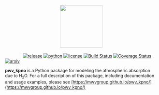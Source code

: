 <h1 align="center">
  <img src="LOGO.png" height="140">
  <br>
</h1>

&nbsp;&nbsp;&nbsp;&nbsp;&nbsp;&nbsp;&nbsp;&nbsp;&nbsp;&nbsp;&nbsp;&nbsp;&nbsp;&nbsp;
[![release](https://img.shields.io/badge/version-1.0.1-blue.svg)]()
[![python](https://img.shields.io/badge/python-2.7,%203.5,%203.6,%203.7-blue.svg)]()
[![license](https://img.shields.io/badge/license-GPL%20v3.0-blue.svg)](https://www.gnu.org/licenses/gpl-3.0.en.html)
[![Build Status](https://travis-ci.org/mwvgroup/pwv_kpno.svg?branch=master)](https://travis-ci.org/mwvgroup/pwv_kpno)
[![Coverage Status](https://coveralls.io/repos/github/mwvgroup/pwv_kpno/badge.svg?branch=master)](https://coveralls.io/github/mwvgroup/pwv_kpno?branch=master)
[![arxiv](https://img.shields.io/badge/astro--ph.IM-arXiv%3A1806.09701-B31B1B.svg)](https://arxiv.org/abs/1806.09701)

**pwv_kpno** is a Python package for modeling the atmospheric absorption due
to H<sub>2</sub>O. For a full description of this package, including
documentation and usage examples, please see
[https://mwvgroup.github.io/pwv_kpno/](https://mwvgroup.github.io/pwv_kpno/)